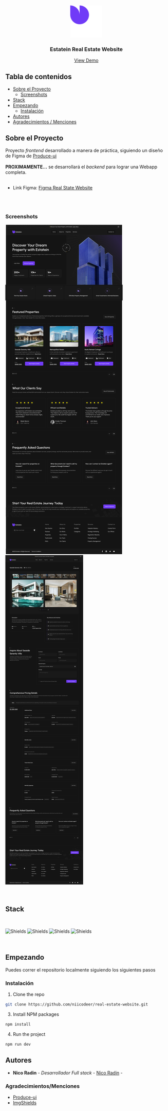 <br/>
<p align="center">
  <a href="https://github.com/niicodeer/real-estate-website">
    <img src="src/assets/Estatein-logo.svg" alt="Logo" width="100" height="100">
  </a>

  <h3 align="center">Estatein Real Estate Website</h3>

  <p align="center">
    <a href="https://github.com/niicodeer/real-estate-website">View Demo</a>
  </p>
</p>



## Tabla de contenidos

* [Sobre el Proyecto](#about-the-project)
  - [Screenshots](#screenshots)  
* [Stack](#stack)
* [Empezando](#empezando)
  * [Instalación](#instalacion)
* [Autores](#autores)
* [Agradecimientos / Menciones](#agradecimientos/menciones)

## Sobre el Proyecto

Proyecto _frontend_ desarrollado a manera de práctica, siguiendo un diseño de Figma de [Produce-ui](https:///produce-ui.com)
<br/>
<br/>
**PROXIMAMENTE...** se desarrollará el _backend_ para lograr una Webapp completa.
<br/>
<br/>
- Link Figma: [Figma Real State Website](https://www.figma.com/file/x1IzD4jCVedHJLylPsMQ1J/Real-Estate-Business-Website-UI-Template---Dark-Theme-%7C-Produce-UI-(Community)-(Copy)?type=design&node-id=501%3A4&mode=design&t=hMGRxy5ZVoCZM2ER-1)
<br/>
<br/>

### Screenshots

![Screen Shot](/screenshots/Home%20Page%20-%20Laptop.png)
![Screen Shot](/screenshots/Property%20Details%20Page%20-%20Laptop.png)

<br/>

## Stack

<br/>

![Shields](https://img.shields.io/badge/React-20232A?style=for-the-badge&logo=react&logoColor=61DAFB) ![Shields](https://img.shields.io/badge/TypeScript-007ACC?style=for-the-badge&logo=typescript&logoColor=white) ![Shields](https://img.shields.io/badge/Tailwind_CSS-38B2AC?style=for-the-badge&logo=tailwind-css&logoColor=white) ![Shields](https://img.shields.io/badge/React_Router-CA4245?style=for-the-badge&logo=react-router&logoColor=white)


<br/>

## Empezando

Puedes correr el repositorio localmente siguiendo los siguientes pasos


### Instalación

1. Clone the repo

```sh
git clone https://github.com/niicodeer/real-estate-website.git
```

3. Install NPM packages

```sh
npm install
```

4. Run the project

```sh
npm run dev
```


## Autores

* **Nico Radin** - *Desarrollador Full stack* - [Nico Radin](https://github.com/niicodeer) - 


### Agradecimientos/Menciones

* [Produce-ui](https:///produce-ui.com)
* [ImgShields](https://shields.io/)
